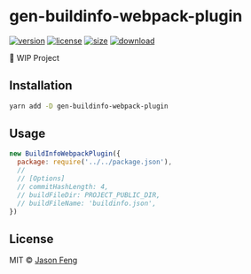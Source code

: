 # gen-buildinfo-webpack-plugin

[![version][npm-img]][npm-url]
[![license][mit-img]][mit-url]
[![size][size-img]][size-url]
[![download][download-img]][download-url]

🚧 WIP Project


## Installation

```sh
yarn add -D gen-buildinfo-webpack-plugin
```


## Usage

```javascript
new BuildInfoWebpackPlugin({
  package: require('../../package.json'),
  //
  // [Options]
  // commitHashLength: 4, 
  // buildFileDir: PROJECT_PUBLIC_DIR,
  // buildFileName: 'buildinfo.json',
})
```

## License

MIT © [Jason Feng][author-url]

<!-- badges -->

[author-url]: https://github.com/SolidZORO


[mit-img]: https://img.shields.io/npm/l/gen-buildinfo-webpack-plugin.svg?style=flat&colorA=000000&colorB=000000

[mit-url]: ./LICENSE


[npm-img]: https://img.shields.io/npm/v/gen-buildinfo-webpack-plugin?style=flat&colorA=000000&colorB=000000

[npm-url]: https://www.npmjs.com/package/gen-buildinfo-webpack-plugin


[size-img]: https://img.shields.io/bundlephobia/minzip/gen-buildinfo-webpack-plugin?label=bundle&style=flat&colorA=000000&colorB=000000

[size-url]: https://www.npmjs.com/package/gen-buildinfo-webpack-plugin


[download-img]: https://img.shields.io/npm/dt/gen-buildinfo-webpack-plugin.svg?style=flat&colorA=000000&colorB=000000

[download-url]: https://www.npmjs.com/package/gen-buildinfo-webpack-plugin


[build-img]: https://github.com/SolidZORO/gen-buildinfo-webpack-plugin/workflows/badge.svg

[build-url]: https://github.com/SolidZORO/gen-buildinfo-webpack-plugin/actions
